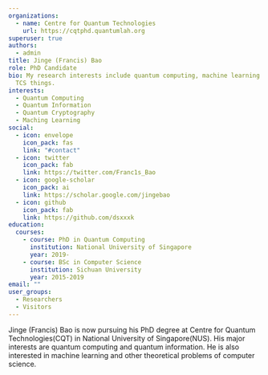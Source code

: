 ```yaml
---
organizations:
  - name: Centre for Quantum Technologies
    url: https://cqtphd.quantumlah.org
superuser: true
authors:
  - admin
title: Jinge (Francis) Bao
role: PhD Candidate
bio: My research interests include quantum computing, machine learning and other
  TCS things.
interests:
  - Quantum Computing
  - Quantum Information
  - Quantum Cryptography
  - Maching Learning
social:
  - icon: envelope
    icon_pack: fas
    link: "#contact"
  - icon: twitter
    icon_pack: fab
    link: https://twitter.com/Franc1s_Bao
  - icon: google-scholar
    icon_pack: ai
    link: https://scholar.google.com/jingebao
  - icon: github
    icon_pack: fab
    link: https://github.com/dsxxxk
education:
  courses:
    - course: PhD in Quantum Computing
      institution: National University of Singapore
      year: 2019-
    - course: BSc in Computer Science
      institution: Sichuan University
      year: 2015-2019
email: ""
user_groups:
  - Researchers
  - Visitors
---
```

Jinge (Francis) Bao is now pursuing his PhD degree at Centre for Quantum Technologies(CQT) in National University of Singapore(NUS). His major interests are quantum computing and quantum information. He is also interested in machine learning and other theoretical problems of computer science.